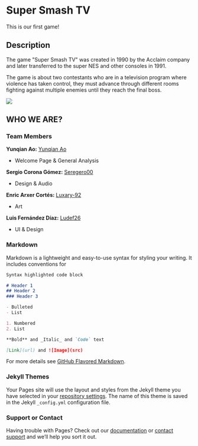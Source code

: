 # Super Smash TV

This is our first game!

## Description

The game "Super Smash TV" was created in 1990 by the Acclaim company and later transferred to the super NES and other consoles in 1991.

The game is about two contestants who are in a television program where violence has taken control, they must advance through different rooms fighting against multiple enemies until they reach the final boss.

![](https://static.wikia.nocookie.net/logopedia/images/e/e1/Super_Smash_T_V_%28World%29.png/revision/latest?cb=20140310140128)

## WHO WE ARE?
### Team Members
**Yunqian Ao:**   [Yunqian Ao](https://github.com/YunqianAo)

* Welcome Page & General Analysis

**Sergio Corona Gómez:**   [Seregero00](https://github.com/seregero00)

* Design & Audio

**Enric Arxer Cortés:**    [Luxary-92](https://github.com/Luxary-92)

* Art

**Luis Fernández Díaz:**   [Ludef26](https://github.com/Ludef26)

* UI & Design

### Markdown

Markdown is a lightweight and easy-to-use syntax for styling your writing. It includes conventions for

```markdown
Syntax highlighted code block

# Header 1
## Header 2
### Header 3

- Bulleted
- List

1. Numbered
2. List

**Bold** and _Italic_ and `Code` text

[Link](url) and ![Image](src)
```

For more details see [GitHub Flavored Markdown](https://guides.github.com/features/mastering-markdown/).

### Jekyll Themes

Your Pages site will use the layout and styles from the Jekyll theme you have selected in your [repository settings](https://github.com/YunqianAo/Filosaurios/settings/pages). The name of this theme is saved in the Jekyll `_config.yml` configuration file.

### Support or Contact

Having trouble with Pages? Check out our [documentation](https://docs.github.com/categories/github-pages-basics/) or [contact support](https://support.github.com/contact) and we’ll help you sort it out.
